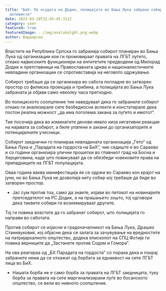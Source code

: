 ```yaml
---
title: "БиХ: По осудата на Додик, полицијата во Бања Лука забрани собир на ЛГБТ
  активисти"
date: 2023-03-18T22:45:45.312Z
category: свет
featured: true
featuredImage: ../img/analukalgbt.png.webp
author: Вардарски
---
```


Властите на Република Српска го забранија собирот планиран во Бања Лука од организации кои ги промовираат правата на ЛГБТ луѓето, откако највисоките функционери на ентитетите предводени од Милорад Додик и претставници на Православната црква и националистичките невладини организации се спротивставија на неговото одржување.

Собирот требаше да се организира во сабота попладне во затворен простор со филмска проекција и трибина, а полицијата во Бања Лука забраната ја објави само неколку часа претходно.

Во полициското соопштение тие наведуваат дека го забраниле собирот откако ги анализирале сите безбедносни аспекти и констатирале дека постои реална можност „да има поголема закана за луѓето и имотот“.

Тие посочија дека во изминатите денови имало низа негативни реакции на најавата за собирот, а биле упатени и закани до организаторите и потенцијалните учесници.

Собирот заеднички го планираа невладината организација „Гето“ од Бања Лука и „Парадата на гордоста на БиХ“, чие седиште е во Сараево и со години организира улични прошетки во главниот град на Босна и Херцеговина, каде што повикуваат да се обезбеди човековите права на припадниците на ЛГБТ популацијата.

Оваа година ваква манифестација ќе се одржи во Сараево кон крајот на јуни, но во Бања Лука не дозволија ниту собир кој требаше да биде во затворен простор.

- Јас сум против тоа, само да знаете, изјави во петокот на новинарите претседателот на РС Додик, а на прашањето зошто, тој одговори дека таквите собири ги вознемируваат другите.

Тој ги повика властите да го забранат собирот, што полицијата го направи во саботата.

Против собирот се изјасни и градоначалникот на Бања Лука, Драшко Станивуковиќ, кој објасни дека се залага за зачувување на вредностите на патријархалното општество, додека епископот на СПЦ Фотије ги повика верниците да „Застанете против Содом и Гомора“.

На ова реагираа од „БХ Парадата на гордоста“ со порака дека и покрај забраните нема да се откажат од борбата за еднаквост на сите ЛГБТ лица во БиХ.

- Нашата борба не е само борба за правата на ЛГБТ заедницата, туку борба за правата на сите маргинализирани луѓе во босанското општество, се вели во нивното соопштение.
